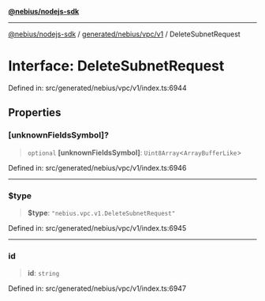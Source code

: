 [**@nebius/nodejs-sdk**](../../../../../README.md)

***

[@nebius/nodejs-sdk](../../../../../README.md) / [generated/nebius/vpc/v1](../README.md) / DeleteSubnetRequest

# Interface: DeleteSubnetRequest

Defined in: src/generated/nebius/vpc/v1/index.ts:6944

## Properties

### \[unknownFieldsSymbol\]?

> `optional` **\[unknownFieldsSymbol\]**: `Uint8Array`\<`ArrayBufferLike`\>

Defined in: src/generated/nebius/vpc/v1/index.ts:6946

***

### $type

> **$type**: `"nebius.vpc.v1.DeleteSubnetRequest"`

Defined in: src/generated/nebius/vpc/v1/index.ts:6945

***

### id

> **id**: `string`

Defined in: src/generated/nebius/vpc/v1/index.ts:6947
